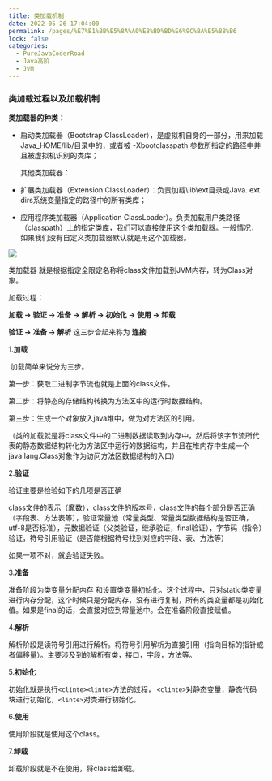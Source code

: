 ```yaml
---
title: 类加载机制
date: 2022-05-26 17:04:00
permalink: /pages/%E7%B1%BB%E5%8A%A0%E8%BD%BD%E6%9C%BA%E5%88%B6
lock: false
categories: 
  - PureJavaCoderRoad
  - Java高阶
  - JVM
---
```

### 类加载过程以及加载机制

**类加载器的种类：**

- 启动类加载器（Bootstrap ClassLoader），是虚拟机自身的一部分，用来加载Java_HOME/lib/目录中的，或者被 -Xbootclasspath 参数所指定的路径中并且被虚拟机识别的类库；

  其他类加载器：

- 扩展类加载器（Extension ClassLoader）：负责加载\lib\ext目录或Java. ext. dirs系统变量指定的路径中的所有类库；

- 应用程序类加载器（Application ClassLoader）。负责加载用户类路径（classpath）上的指定类库，我们可以直接使用这个类加载器。一般情况，如果我们没有自定义类加载器默认就是用这个加载器。

![ ](https://cdn.jsdelivr.net/gh/DogerRain/image@main/img/image-20200917103311630.png)

类加载器 就是根据指定全限定名称将class文件加载到JVM内存，转为Class对象。

加载过程：

**加载 -> 验证 -> 准备 -> 解析 -> 初始化 -> 使用 -> 卸载**

**验证 -> 准备 -> 解析** 这三步合起来称为 **连接** 

1.**加载**

​     加载简单来说分为三步。

第一步：获取二进制字节流也就是上面的class文件。

第二步：将静态的存储结构转换为方法区中的运行时数据结构。

第三步：生成一个对象放入java堆中，做为对方法区的引用。

（类的加载就是将class文件中的二进制数据读取到内存中，然后将该字节流所代表的静态数据结构转化为方法区中运行的数据结构，并且在堆内存中生成一个java.lang.Class对象作为访问方法区数据结构的入口）

2.**验证**

验证主要是检验如下的几项是否正确 

​    class文件的表示（魔数），class文件的版本号，class文件的每个部分是否正确（字段表、方法表等），验证常量池（常量类型、常量类型数据结构是否正确，utf-8是否标准），元数据验证（父类验证，继承验证，final验证），字节码（指令）验证，符号引用验证（是否能根据符号找到对应的字段、表、方法等）

如果一项不对，就会验证失败。

3.**准备**

   准备阶段为类变量分配内存 和设置类变量初始化。这个过程中，只对static类变量进行内存分配，这个时候只是分配内存，没有进行复制，所有的类变量都是初始化值。如果是final的话，会直接对应到常量池中。会在准备阶段直接赋值。

4.**解析**

   解析阶段是读符号引用进行解析。将符号引用解析为直接引用（指向目标的指针或者偏移量）。主要涉及到的解析有类，接口，字段，方法等。 

5.**初始化**

   初始化就是执行`<clinte><linte>`方法的过程， `<clinte>`对静态变量，静态代码块进行初始化，`<linte>`对类进行初始化。

6.**使用**

   使用阶段就是使用这个class。 

7.**卸载**

   卸载阶段就是不在使用，将class给卸载。


